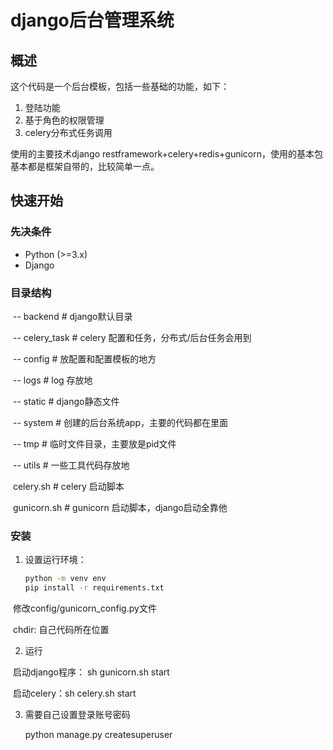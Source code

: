 # django后台管理系统

## 概述

这个代码是一个后台模板，包括一些基础的功能，如下：

1. 登陆功能
2. 基于角色的权限管理
3. celery分布式任务调用

使用的主要技术django restframework+celery+redis+gunicorn，使用的基本包基本都是框架自带的，比较简单一点。

## 快速开始

### 先决条件

- Python (>=3.x)
- Django

### 目录结构

​	-- backend	# django默认目录

​	-- celery_task	# celery 配置和任务，分布式/后台任务会用到

​	-- config	# 放配置和配置模板的地方

​	-- logs	# log 存放地

​	-- static	# django静态文件

​	-- system	# 创建的后台系统app，主要的代码都在里面

​	-- tmp	# 临时文件目录，主要放是pid文件	

​	-- utils	# 一些工具代码存放地

​	celery.sh 	# celery 启动脚本

​	gunicorn.sh	# gunicorn 启动脚本，django启动全靠他 

### 安装

1. 设置运行环境：

   ```bash
   python -m venv env
   pip install -r requirements.txt

​		修改config/gunicorn_config.py文件

​		chdir: 自己代码所在位置

2. 运行

​		启动django程序： sh gunicorn.sh start

​		启动celery：sh celery.sh start

3. 需要自己设置登录账号密码
   
      python manage.py createsuperuser
      
